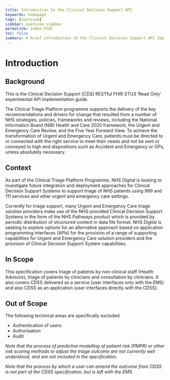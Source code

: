 ```yaml
---
title: Introduction to the Clinical Decision Support API
keywords: homepage
tags: [overview]
sidebar: overview_sidebar
permalink: index.html
toc: false
summary: A brief introduction to the Clinical Decision Support API Implementation Guide
---
```


# Introduction #

## Background ##

This is the Clinical Decision Support (CDS) RESTful FHIR STU3 ‘Read Only’ experimental API implementation guide.

The Clinical Triage Platform programme supports the delivery of the key recommendations and drivers for change that resulted from a number of NHS strategies, policies, frameworks and reviews, including the National Information Board (NIB) Health and Care 2020 framework, 
the Urgent and Emergency Care Review, and the Five Year Forward View. To achieve the transformation of Urgent and Emergency Care, patients must be directed to or connected with the right service to meet their needs and not be sent or conveyed to high end dispositions 
such as Accident and Emergency or GPs, unless absolutely necessary.  

## Context ##
As part of the Clinical Triage Platform Programme, NHS Digital is looking to investigate future integration and deployment approaches for Clinical Decision Support Systems to support triage of NHS patients using 999 and 111 services and other urgent and emergency care settings. 

Currently for triage support, many Urgent and Emergency Care triage solution providers make use of the NHS-provided Clinical Decision Support Systems in the form of the NHS Pathways product which is provided by periodic distribution of structured content in data file format. 
NHS Digital is seeking to explore options for an alternative approach based on application programming interfaces (APIs) for the provision of a range of supporting capabilities for Urgent and Emergency Care solution providers and the provision of Clinical Decision Support System capabilities.  

## In Scope ##
This specification covers triage of patients by non-clinical staff (Health Advisors), triage of patients by clinicians and consultation by clinicians.
It also covers CDSS delivered as a service (user interfaces only with the EMS) and also CDSS as an application (user interfaces directly with the CDSS).

## Out of Scope ##
The following technical areas are specifically excluded
* Authentication of users
* Authorisation
* Audit  

*Note that the process of predictive modelling of patient risk (PMPR) or other risk scoring methods to adjust the triage outcome are not currently well understood, and are not included in the specification.*

*Note that the process by which a user can amend the outcome from CDSS is not part of the CDSS specification, but is left with the EMS.*

